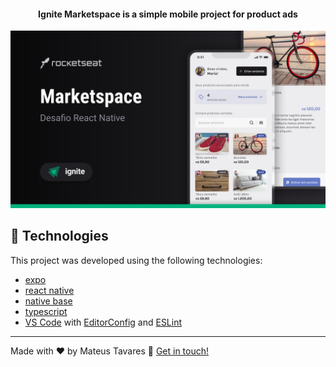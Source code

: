 <h4 align="center">
  Ignite Marketspace is a simple mobile project for product ads
</h4>

<p align="center">
  <img alt="Screenshot" src=".github/screenshot.png">
</p>

## 🚀 Technologies

This project was developed using the following technologies:

- [expo](https://docs.expo.dev/)
- [react native](https://reactnative.dev/)
- [native base](https://nativebase.io/)
- [typescript](https://www.typescriptlang.org/)
- [VS Code][vscode] with [EditorConfig][vceditconfig] and [ESLint][vceslint]
---

Made with ♥ by Mateus Tavares 🌊 [Get in touch!](https://www.linkedin.com/in/mateus-tavares-2382911a0/)

[vscode]: https://code.visualstudio.com/
[vceditconfig]: https://marketplace.visualstudio.com/items?itemName=EditorConfig.EditorConfig
[vceslint]: https://marketplace.visualstudio.com/items?itemName=dbaeumer.vscode-eslint
